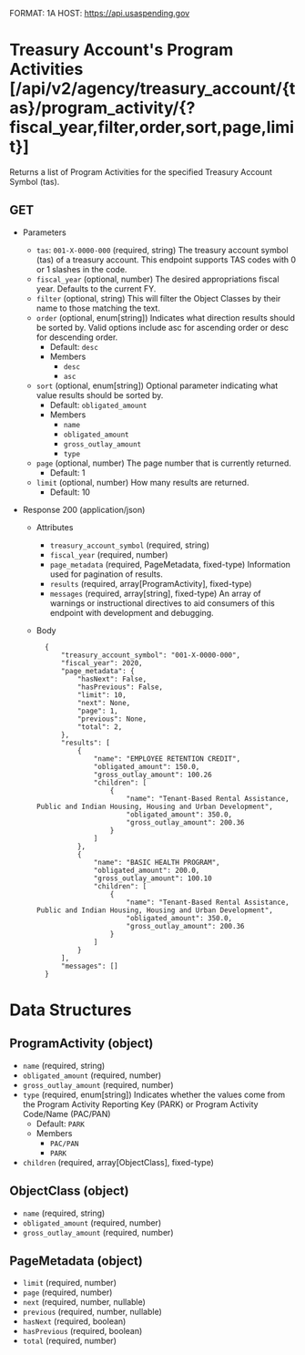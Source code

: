 FORMAT: 1A
HOST: https://api.usaspending.gov

# Treasury Account's Program Activities [/api/v2/agency/treasury_account/{tas}/program_activity/{?fiscal_year,filter,order,sort,page,limit}]

Returns a list of Program Activities for the specified Treasury Account Symbol (tas).

## GET

+ Parameters
    + `tas`: `001-X-0000-000` (required, string)
        The treasury account symbol (tas) of a treasury account. This endpoint supports TAS codes with 0 or 1 slashes in the code.
    + `fiscal_year` (optional, number)
        The desired appropriations fiscal year. Defaults to the current FY.
    + `filter` (optional, string)
        This will filter the Object Classes by their name to those matching the text.
    + `order` (optional, enum[string])
        Indicates what direction results should be sorted by. Valid options include asc for ascending order or desc for descending order.
        + Default: `desc`
        + Members
            + `desc`
            + `asc`
    + `sort` (optional, enum[string])
        Optional parameter indicating what value results should be sorted by.
        + Default: `obligated_amount`
        + Members
            + `name`
            + `obligated_amount`
            + `gross_outlay_amount`
            + `type`
    + `page` (optional, number)
        The page number that is currently returned.
        + Default: 1
    + `limit` (optional, number)
        How many results are returned.
        + Default: 10

+ Response 200 (application/json)
    + Attributes
        + `treasury_account_symbol` (required, string)
        + `fiscal_year` (required, number)
        + `page_metadata` (required, PageMetadata, fixed-type)
            Information used for pagination of results.
        + `results` (required, array[ProgramActivity], fixed-type)
        + `messages` (required, array[string], fixed-type)
            An array of warnings or instructional directives to aid consumers of this endpoint with development and debugging.

    + Body

            {
                "treasury_account_symbol": "001-X-0000-000",
                "fiscal_year": 2020,
                "page_metadata": {
                    "hasNext": False,
                    "hasPrevious": False,
                    "limit": 10,
                    "next": None,
                    "page": 1,
                    "previous": None,
                    "total": 2,
                },
                "results": [
                    {
                        "name": "EMPLOYEE RETENTION CREDIT",
                        "obligated_amount": 150.0,
                        "gross_outlay_amount": 100.26
                        "children": [
                            {
                                "name": "Tenant-Based Rental Assistance, Public and Indian Housing, Housing and Urban Development",
                                "obligated_amount": 350.0,
                                "gross_outlay_amount": 200.36
                            }
                        ]
                    },
                    {
                        "name": "BASIC HEALTH PROGRAM",
                        "obligated_amount": 200.0,
                        "gross_outlay_amount": 100.10
                        "children": [
                            {
                                "name": "Tenant-Based Rental Assistance, Public and Indian Housing, Housing and Urban Development",
                                "obligated_amount": 350.0,
                                "gross_outlay_amount": 200.36
                            }
                        ]
                    }
                ],
                "messages": []
            }

# Data Structures

## ProgramActivity (object)
+ `name` (required, string)
+ `obligated_amount` (required, number)
+ `gross_outlay_amount` (required, number)
+ `type` (required, enum[string])
   Indicates whether the values come from the Program Activity Reporting Key (PARK) or Program Activity Code/Name (PAC/PAN)
  + Default: `PARK`
  + Members
    + `PAC/PAN`
    + `PARK`
+ `children` (required, array[ObjectClass], fixed-type)

## ObjectClass (object)
+ `name` (required, string)
+ `obligated_amount` (required, number)
+ `gross_outlay_amount` (required, number)

## PageMetadata (object)
+ `limit` (required, number)
+ `page` (required, number)
+ `next` (required, number, nullable)
+ `previous` (required, number, nullable)
+ `hasNext` (required, boolean)
+ `hasPrevious` (required, boolean)
+ `total` (required, number)
